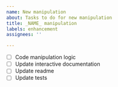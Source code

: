 ```yaml
---
name: New manipulation
about: Tasks to do for new manipulation
title: _NAME_ manipulation
labels: enhancement
assignees: ''

---
```


- [ ] Code manipulation logic
- [ ] Update interactive documentation
- [ ] Update readme
- [ ] Update tests
